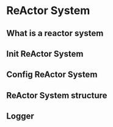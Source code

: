 # ReActor System

## What is a reactor system
## Init ReActor System
## Config ReActor System
## ReActor System structure
## Logger
